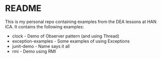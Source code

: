 # README

This is my personal repo containing examples from the DEA lessons at HAN ICA.
It contains the following examples:
* clock - Demo of Observer pattern (and using Thread)
* exception-examples - Some examples of using Exceptions
* junit-demo - Name says it all
* rmi - Demo using RMI
